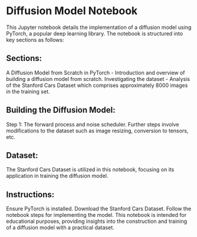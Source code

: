 # Diffusion Model Notebook

This Jupyter notebook details the implementation of a diffusion model using PyTorch, a popular deep learning library. The notebook is structured into key sections as follows:

## Sections:
A Diffusion Model from Scratch in PyTorch - Introduction and overview of building a diffusion model from scratch.
Investigating the dataset - Analysis of the Stanford Cars Dataset which comprises approximately 8000 images in the training set.
## Building the Diffusion Model:
Step 1: The forward process and noise scheduler.
Further steps involve modifications to the dataset such as image resizing, conversion to tensors, etc.
## Dataset:
The Stanford Cars Dataset is utilized in this notebook, focusing on its application in training the diffusion model.

## Instructions:
Ensure PyTorch is installed.
Download the Stanford Cars Dataset.
Follow the notebook steps for implementing the model.
This notebook is intended for educational purposes, providing insights into the construction and training of a diffusion model with a practical dataset.
